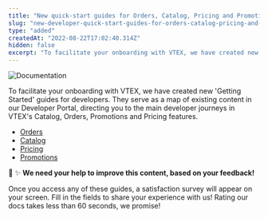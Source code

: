 ```yaml
---
title: "New quick-start guides for Orders, Catalog, Pricing and Promotions"
slug: "new-developer-quick-start-guides-for-orders-catalog-pricing-and-promotions"
type: "added"
createdAt: "2022-08-22T17:02:40.314Z"
hidden: false
excerpt: "To facilitate your onboarding with VTEX, we have created new 'Getting Started' guides for developers. They serve as a map of existing content in our Developer Portal, directing you to the main developer journeys in VTEX's Catalog, Orders, Promotions and Pricing features."
---
```


![Documentation](https://img.shields.io/badge/-Documentation-lightgray)

To facilitate your onboarding with VTEX, we have created new 'Getting Started' guides for developers. They serve as a map of existing content in our Developer Portal, directing you to the main developer journeys in VTEX's Catalog, Orders, Promotions and Pricing features.

- [Orders](https://developers.vtex.com/vtex-rest-api/docs/orders-overview)
- [Catalog](https://developers.vtex.com/vtex-rest-api/docs/catalog-overview)
- [Pricing](https://developers.vtex.com/vtex-rest-api/docs/pricing-overview)
- [Promotions](https://developers.vtex.com/vtex-rest-api/docs/promotions-overview)

📣  ✨ **We need your help to improve this content, based on your feedback!**

Once you access any of these guides, a satisfaction survey will appear on your screen. Fill in the fields to share your experience with us! Rating our docs takes less than 60 seconds, we promise!
